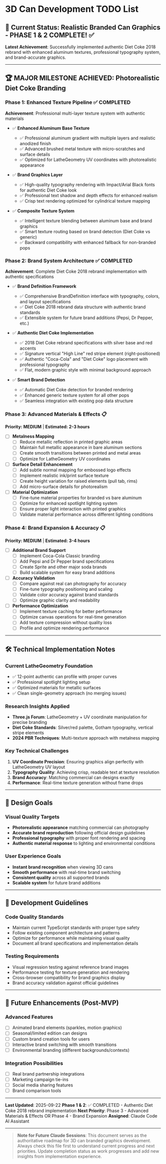 # 3D Can Development TODO List

## 🎯 Current Status: Realistic Branded Can Graphics - PHASE 1 & 2 COMPLETE! ✅
**Latest Achievement**: Successfully implemented authentic Diet Coke 2018 rebrand with enhanced aluminum textures, professional typography system, and brand-accurate graphics.

---

## 🏆 MAJOR MILESTONE ACHIEVED: Photorealistic Diet Coke Branding

### **Phase 1: Enhanced Texture Pipeline** ✅ **COMPLETED**
**Achievement**: Professional multi-layer texture system with authentic materials

- ✅ **Enhanced Aluminum Base Texture**
  - ✅ Professional aluminum gradient with multiple layers and realistic anodized finish
  - ✅ Advanced brushed metal texture with micro-scratches and surface details
  - ✅ Optimized for LatheGeometry UV coordinates with photorealistic appearance

- ✅ **Brand Graphics Layer**
  - ✅ High-quality typography rendering with Impact/Arial Black fonts for authentic Diet Coke look
  - ✅ Professional text shadow and depth effects for enhanced realism
  - ✅ Crisp text rendering optimized for cylindrical texture mapping

- ✅ **Composite Texture System**
  - ✅ Intelligent texture blending between aluminum base and brand graphics
  - ✅ Smart texture routing based on brand detection (Diet Coke vs generic)
  - ✅ Backward compatibility with enhanced fallback for non-branded pops

### **Phase 2: Brand System Architecture** ✅ **COMPLETED**
**Achievement**: Complete Diet Coke 2018 rebrand implementation with authentic specifications

- ✅ **Brand Definition Framework**
  - ✅ Comprehensive BrandDefinition interface with typography, colors, and layout specifications
  - ✅ Diet Coke 2018 rebrand data structure with authentic brand standards
  - ✅ Extensible system for future brand additions (Pepsi, Dr Pepper, etc.)

- ✅ **Authentic Diet Coke Implementation**
  - ✅ 2018 Diet Coke rebrand specifications with silver base and red accents
  - ✅ Signature vertical "High Line" red stripe element (right-positioned)
  - ✅ Authentic "Coca-Cola" and "Diet Coke" logo placement with professional typography
  - ✅ Flat, modern graphic style with minimal background approach

- ✅ **Smart Brand Detection**
  - ✅ Automatic Diet Coke detection for branded rendering
  - ✅ Enhanced generic texture system for all other pops
  - ✅ Seamless integration with existing pop data structure

### **Phase 3: Advanced Materials & Effects** 📋
**Priority: MEDIUM** | **Estimated: 2-3 hours**

- [ ] **Metalness Mapping**
  - [ ] Reduce metallic reflection in printed graphic areas
  - [ ] Maintain full metallic appearance in bare aluminum sections
  - [ ] Create smooth transitions between printed and metal areas
  - [ ] Optimize for LatheGeometry UV coordinates

- [ ] **Surface Detail Enhancement**
  - [ ] Add subtle normal mapping for embossed logo effects
  - [ ] Implement realistic ink/print surface texture
  - [ ] Create height variation for raised elements (pull tab, rims)
  - [ ] Add micro-surface details for photorealism

- [ ] **Material Optimization**
  - [ ] Fine-tune material properties for branded vs bare aluminum
  - [ ] Optimize for enhanced spotlight lighting system
  - [ ] Ensure proper light interaction with printed graphics
  - [ ] Validate material performance across different lighting conditions

### **Phase 4: Brand Expansion & Accuracy** 📋
**Priority: MEDIUM** | **Estimated: 3-4 hours**

- [ ] **Additional Brand Support**
  - [ ] Implement Coca-Cola Classic branding
  - [ ] Add Pepsi and Dr Pepper brand specifications
  - [ ] Create Sprite and other major soda brands
  - [ ] Build scalable system for easy brand additions

- [ ] **Accuracy Validation**
  - [ ] Compare against real can photography for accuracy
  - [ ] Fine-tune typography positioning and scaling
  - [ ] Validate color accuracy against brand standards
  - [ ] Optimize graphic clarity and readability

- [ ] **Performance Optimization**
  - [ ] Implement texture caching for better performance
  - [ ] Optimize canvas operations for real-time generation
  - [ ] Add texture compression without quality loss
  - [ ] Profile and optimize rendering performance

---

## 🛠 Technical Implementation Notes

### **Current LatheGeometry Foundation**
- ✅ 12-point authentic can profile with proper curves
- ✅ Professional spotlight lighting setup
- ✅ Optimized materials for metallic surfaces
- ✅ Clean single-geometry approach (no merging issues)

### **Research Insights Applied**
- **Three.js Forum**: LatheGeometry + UV coordinate manipulation for precise branding
- **Diet Coke Standards**: Silver/red palette, Gotham typography, vertical stripe elements
- **2024 PBR Techniques**: Multi-texture approach with metalness mapping

### **Key Technical Challenges**
1. **UV Coordinate Precision**: Ensuring graphics align perfectly with LatheGeometry UV layout
2. **Typography Quality**: Achieving crisp, readable text at texture resolution
3. **Brand Accuracy**: Matching commercial can designs exactly
4. **Performance**: Real-time texture generation without frame drops

---

## 🎨 Design Goals

### **Visual Quality Targets**
- **Photorealistic appearance** matching commercial can photography
- **Accurate brand reproduction** following official design guidelines
- **Professional typography** with proper font rendering and spacing
- **Authentic material response** to lighting and environmental conditions

### **User Experience Goals**
- **Instant brand recognition** when viewing 3D cans
- **Smooth performance** with real-time brand switching
- **Consistent quality** across all supported brands
- **Scalable system** for future brand additions

---

## 📝 Development Guidelines

### **Code Quality Standards**
- Maintain current TypeScript standards with proper type safety
- Follow existing component architecture and patterns
- Optimize for performance while maintaining visual quality
- Document all brand specifications and implementation details

### **Testing Requirements**
- Visual regression testing against reference brand images
- Performance testing for texture generation and rendering
- Cross-browser compatibility for brand graphics display
- Brand accuracy validation against official guidelines

---

## 🚢 Future Enhancements (Post-MVP)

### **Advanced Features**
- [ ] Animated brand elements (sparkles, motion graphics)
- [ ] Seasonal/limited edition can designs
- [ ] Custom brand creation tools for users
- [ ] Interactive brand switching with smooth transitions
- [ ] Environmental branding (different backgrounds/contexts)

### **Integration Possibilities**
- [ ] Real brand partnership integrations
- [ ] Marketing campaign tie-ins
- [ ] Social media sharing features
- [ ] Brand comparison tools

---

**Last Updated**: 2025-09-22
**Phase 1 & 2**: ✅ COMPLETED - Authentic Diet Coke 2018 rebrand implementation
**Next Priority**: Phase 3 - Advanced Materials & Effects OR Phase 4 - Brand Expansion
**Assigned**: Claude Code AI Assistant

---

> **Note for Future Claude Sessions**: This document serves as the authoritative roadmap for 3D can branded graphics development. Always check this file first to understand current progress and next priorities. Update completion status as work progresses and add new insights from implementation experience.